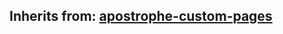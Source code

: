## Inherits from: [apostrophe-custom-pages](../apostrophe-custom-pages/browser-apostrophe-custom-pages.html)

